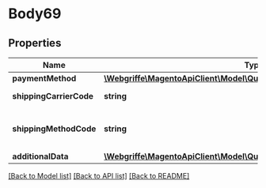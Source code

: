 # Body69

## Properties
Name | Type | Description | Notes
------------ | ------------- | ------------- | -------------
**paymentMethod** | [**\Webgriffe\MagentoApiClient\Model\QuoteDataPaymentInterface**](QuoteDataPaymentInterface.md) |  | 
**shippingCarrierCode** | **string** | The carrier code. | [optional] 
**shippingMethodCode** | **string** | The shipping method code. | [optional] 
**additionalData** | [**\Webgriffe\MagentoApiClient\Model\QuoteDataTotalsAdditionalDataInterface**](QuoteDataTotalsAdditionalDataInterface.md) |  | [optional] 

[[Back to Model list]](../README.md#documentation-for-models) [[Back to API list]](../README.md#documentation-for-api-endpoints) [[Back to README]](../README.md)


